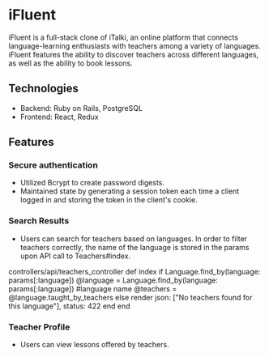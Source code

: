 # iFluent

iFluent is a full-stack clone of iTalki, an online platform that connects language-learning enthusiasts with teachers among a variety of languages. iFluent features the ability to discover teachers across different languages, as well as the ability to book lessons. 

## Technologies

- Backend: Ruby on Rails, PostgreSQL
- Frontend: React, Redux 

## Features

### Secure authentication 
- Utilized Bcrypt to create password digests.
- Maintained state by generating a session token each time a client logged in and storing the token in the client's cookie. 

### Search Results
- Users can search for teachers based on languages. In order to filter teachers correctly, the name of the language is stored in the params upon API call to Teachers#index. 

controllers/api/teachers_controller
def index
    if Language.find_by(language: params[:language])
        @language = Language.find_by(language: params[:language]) #language name
        @teachers = @language.taught_by_teachers
    else
        render json: ["No teachers found for this language"], status: 422
    end
end

### Teacher Profile
- Users can view lessons offered by teachers.

 





